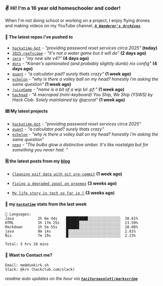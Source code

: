 ### ✌️ Hi! I'm a 16 year old homeschooler and coder!

When I'm not doing school or working on a project, I enjoy flying drones and making videos on my YouTube channel, [**_`A Wanderer's Archives`_**](https://youtube.com/@wanderer.archives).

#### 👷 The latest repos i've pushed to

- [`hackatime-bot`](https://github.com/taciturnaxolotl/hackatime-bot) - _"providing password reset services circa 2025"_ **(today)**
- [`2025-reefscape`](https://github.com/df1317/2025-reefscape) - _"it's not a water game but it will do"_ **(2 days ago)**
- [`zera`](https://github.com/taciturnaxolotl/zera) - _"my new site v4?"_ **(4 days ago)**
- [`dots`](https://github.com/taciturnaxolotl/dots) - _"Kieran's opinionated (and probably slightly dumb) nix config"_ **(4 days ago)**
- [`quant`](https://github.com/taciturnaxolotl/quant) - _"a calculator pad? surely thats crazy"_ **(1 week ago)**
- [`echelon`](https://github.com/taciturnaxolotl/echelon) - _"why is there a volley ball on my head? honestly i'm asking the same question"_ **(1 week ago)**
- [`juiceGame`](https://github.com/felixgao-0/juiceGame) - _"name is a bit of a wip lol :pf:"_ **(1 week ago)**
- [`hackpad`](https://github.com/hackclub/hackpad) - _"A macropad (mini-keyboard) You Ship, We Ship (YSWS) by Hack Club. Solely maintained by @qcoral"_ **(1 week ago)**

#### ⌨️ My latest projects

- [`hackatime-bot`](https://github.com/taciturnaxolotl/hackatime-bot) - _"providing password reset services circa 2025"_
- [`quant`](https://github.com/taciturnaxolotl/quant) - _"a calculator pad? surely thats crazy"_
- [`echelon`](https://github.com/taciturnaxolotl/echelon) - _"why is there a volley ball on my head? honestly i'm asking the same question"_
- [`neon`](https://github.com/taciturnaxolotl/neon) - _"The bulbs glow a distinctive amber. It's like nostalgia but for something you never had. "_

#### 🗒️ the latest posts from my [blog](https://dunkirk.sh)

- [`Cleaning exif data with git pre-commit`](https://dunkirk.sh/blog/remove-exif-git-hook/) **(1 week ago)**

- [`Fixing a degraded zpool on proxmox`](https://dunkirk.sh/blog/degraded-zpool-proxmox/) **(3 weeks ago)**

- [`My life story in tech so far ig 🤷`](https://dunkirk.sh/blog/my-life-story-with-tech/) **(3 weeks ago)**



#### 📡 my [_`hackatime`_](https://waka.hackclub.com) stats from the last week

```text
💾 Languages:
Java           2h 6m 44s    ██████████░░░░░░░░░░░░░░░  38.61%
HTML           1h 17m 25s   ██████░░░░░░░░░░░░░░░░░░░  23.59%
Markdown       1h 5m 55s    ██████░░░░░░░░░░░░░░░░░░░  20.08%
java           9m 14s       █░░░░░░░░░░░░░░░░░░░░░░░░  2.81%
Nix            7m 19s       █░░░░░░░░░░░░░░░░░░░░░░░░  2.23%

Total: 5 hrs 28 mins
```

#### 📮 Want to Contact me?

```text
Email: me@dunkirk.sh
Slack: @krn (hackclub.com/slack)
```

_readme auto updates on the hour via [**`taciturnaxolotl/markscribe`**](https://github.com/taciturnaxolotl/markscribe)_

